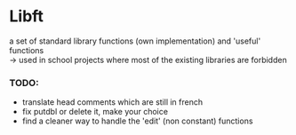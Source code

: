 # Libft #

a set of standard library functions (own implementation) and 'useful' functions  
-> used in school projects where most of the existing libraries are forbidden


### TODO: ###

* translate head comments which are still in french
* fix putdbl or delete it, make your choice
* find a cleaner way to handle the 'edit' (non constant) functions